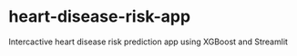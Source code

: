 # heart-disease-risk-app
Intercactive heart disease risk prediction app using XGBoost and Streamlit
